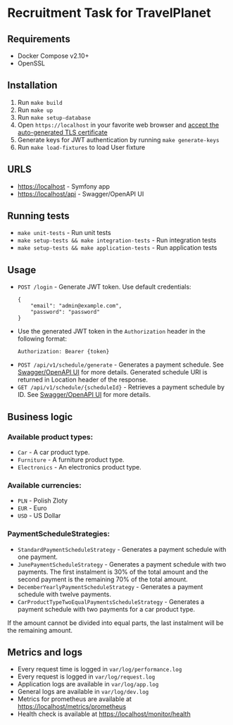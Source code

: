 # Recruitment Task for TravelPlanet
## Requirements
- Docker Compose v2.10+
- OpenSSL

## Installation
1. Run `make build` 
2. Run `make up`
3. Run `make setup-database`
4. Open `https://localhost` in your favorite web browser and [accept the auto-generated TLS certificate](https://stackoverflow.com/a/15076602/1352334)
5. Generate keys for JWT authentication by running `make generate-keys`
6. Run `make load-fixtures` to load User fixture

## URLS
- [https://localhost](https://localhost) - Symfony app
- [https://localhost/api](https://localhost/api) - Swagger/OpenAPI UI

## Running tests
- `make unit-tests` - Run unit tests
- `make setup-tests && make integration-tests` - Run integration tests
- `make setup-tests && make application-tests` - Run application tests

## Usage
- `POST /login` - Generate JWT token. Use default credentials: 
    ```
    {
        "email": "admin@example.com",
        "password": "password"
    }
    ```
- Use the generated JWT token in the `Authorization` header in the following format:
    ```
    Authorization: Bearer {token}
    ```
- `POST /api/v1/schedule/generate` - Generates a payment schedule. See [Swagger/OpenAPI UI](https://localhost/api) for more details.
    Generated schedule URI is returned in Location header of the response.
- `GET /api/v1/schedule/{scheduleId}` - Retrieves a payment schedule by ID. See [Swagger/OpenAPI UI](https://localhost/api) for more details.

## Business logic

### Available product types:
- `Car` - A car product type.
- `Furniture` - A furniture product type.
- `Electronics` - An electronics product type.

### Available currencies:
- `PLN` - Polish Zloty
- `EUR` - Euro
- `USD` - US Dollar

### PaymentScheduleStrategies:
- `StandardPaymentScheduleStrategy` - Generates a payment schedule with one payment.
- `JunePaymentScheduleStrategy` - Generates a payment schedule with two payments. 
The first instalment is 30% of the total amount and the second payment is the remaining 70% of the total amount.
- `DecemberYearlyPaymentScheduleStrategy` - Generates a payment schedule with twelve payments. 
- `CarProductTypeTwoEqualPaymentsScheduleStrategy` - Generates a payment schedule with two payments for a car product type.

If the amount cannot be divided into equal parts, the last instalment will be the remaining amount.

## Metrics and logs
- Every request time is logged in `var/log/performance.log`
- Every request is logged in `var/log/request.log`
- Application logs are available in `var/log/app.log`
- General logs are available in `var/log/dev.log`
- Metrics for prometheus are available at [https://localhost/metrics/prometheus](https://localhost/metrics/prometheus)
- Health check is available at [https://localhost/monitor/health](https://localhost/monitor/health)
